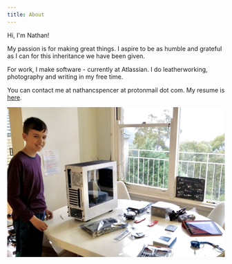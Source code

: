 ```yaml
---
title: About
---
```


Hi, I'm Nathan!

My passion is for making great things. I aspire to be as humble and grateful as I can for this inheritance we have been given.

For work, I make software - currently at Atlassian. I do leatherworking, photography and writing in my free time.

You can contact me at nathancspencer at protonmail dot com. My resume is [here](../resume.pdf).

![](../photos/building.jpeg)
